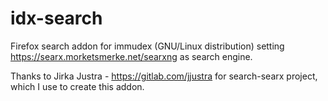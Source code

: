 # idx-search

Firefox search addon for immudex (GNU/Linux distribution) setting 
https://searx.morketsmerke.net/searxng as search engine.

Thanks to Jirka Justra - https://gitlab.com/jjustra for search-searx project, 
which I use to create this addon.

